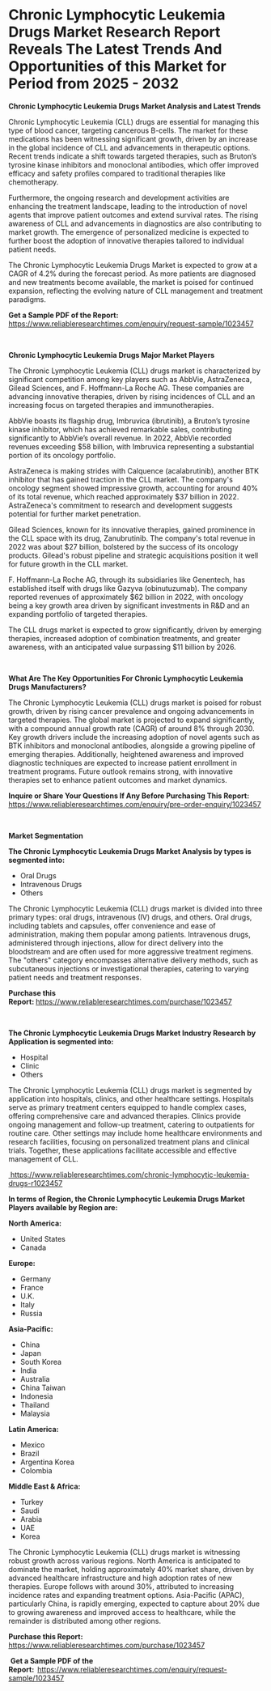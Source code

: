 <p><h1>Chronic Lymphocytic Leukemia Drugs Market Research Report Reveals The Latest Trends And Opportunities of this Market for Period from 2025 - 2032</h1></p><p><strong>Chronic Lymphocytic Leukemia Drugs Market Analysis and Latest Trends</strong></p>
<p><p>Chronic Lymphocytic Leukemia (CLL) drugs are essential for managing this type of blood cancer, targeting cancerous B-cells. The market for these medications has been witnessing significant growth, driven by an increase in the global incidence of CLL and advancements in therapeutic options. Recent trends indicate a shift towards targeted therapies, such as Bruton’s tyrosine kinase inhibitors and monoclonal antibodies, which offer improved efficacy and safety profiles compared to traditional therapies like chemotherapy.</p><p>Furthermore, the ongoing research and development activities are enhancing the treatment landscape, leading to the introduction of novel agents that improve patient outcomes and extend survival rates. The rising awareness of CLL and advancements in diagnostics are also contributing to market growth. The emergence of personalized medicine is expected to further boost the adoption of innovative therapies tailored to individual patient needs.</p><p>The Chronic Lymphocytic Leukemia Drugs Market is expected to grow at a CAGR of 4.2% during the forecast period. As more patients are diagnosed and new treatments become available, the market is poised for continued expansion, reflecting the evolving nature of CLL management and treatment paradigms.</p></p>
<p><strong>Get a Sample PDF of the Report:&nbsp;</strong> <a href="https://www.reliableresearchtimes.com/enquiry/request-sample/1023457?utm_campaign=3736&utm_medium=2&utm_source=Github&utm_content=ia&utm_term=17042025&utm_id=chronic-lymphocytic-leukemia-drugs">https://www.reliableresearchtimes.com/enquiry/request-sample/1023457</a></p>
<p>&nbsp;</p>
<p><strong>Chronic Lymphocytic Leukemia Drugs Major Market Players</strong></p>
<p><p>The Chronic Lymphocytic Leukemia (CLL) drugs market is characterized by significant competition among key players such as AbbVie, AstraZeneca, Gilead Sciences, and F. Hoffmann-La Roche AG. These companies are advancing innovative therapies, driven by rising incidences of CLL and an increasing focus on targeted therapies and immunotherapies.</p><p>AbbVie boasts its flagship drug, Imbruvica (ibrutinib), a Bruton’s tyrosine kinase inhibitor, which has achieved remarkable sales, contributing significantly to AbbVie’s overall revenue. In 2022, AbbVie recorded revenues exceeding $58 billion, with Imbruvica representing a substantial portion of its oncology portfolio.</p><p>AstraZeneca is making strides with Calquence (acalabrutinib), another BTK inhibitor that has gained traction in the CLL market. The company's oncology segment showed impressive growth, accounting for around 40% of its total revenue, which reached approximately $37 billion in 2022. AstraZeneca's commitment to research and development suggests potential for further market penetration.</p><p>Gilead Sciences, known for its innovative therapies, gained prominence in the CLL space with its drug, Zanubrutinib. The company's total revenue in 2022 was about $27 billion, bolstered by the success of its oncology products. Gilead's robust pipeline and strategic acquisitions position it well for future growth in the CLL market.</p><p>F. Hoffmann-La Roche AG, through its subsidiaries like Genentech, has established itself with drugs like Gazyva (obinutuzumab). The company reported revenues of approximately $62 billion in 2022, with oncology being a key growth area driven by significant investments in R&D and an expanding portfolio of targeted therapies.</p><p>The CLL drugs market is expected to grow significantly, driven by emerging therapies, increased adoption of combination treatments, and greater awareness, with an anticipated value surpassing $11 billion by 2026.</p></p>
<p>&nbsp;</p>
<p><strong>What Are The Key Opportunities For Chronic Lymphocytic Leukemia Drugs Manufacturers?</strong></p>
<p><p>The Chronic Lymphocytic Leukemia (CLL) drugs market is poised for robust growth, driven by rising cancer prevalence and ongoing advancements in targeted therapies. The global market is projected to expand significantly, with a compound annual growth rate (CAGR) of around 8% through 2030. Key growth drivers include the increasing adoption of novel agents such as BTK inhibitors and monoclonal antibodies, alongside a growing pipeline of emerging therapies. Additionally, heightened awareness and improved diagnostic techniques are expected to increase patient enrollment in treatment programs. Future outlook remains strong, with innovative therapies set to enhance patient outcomes and market dynamics.</p></p>
<p><strong>Inquire or Share Your Questions If Any Before Purchasing This Report:</strong> <a href="https://www.reliableresearchtimes.com/enquiry/pre-order-enquiry/1023457?utm_campaign=3736&utm_medium=2&utm_source=Github&utm_content=ia&utm_term=17042025&utm_id=chronic-lymphocytic-leukemia-drugs">https://www.reliableresearchtimes.com/enquiry/pre-order-enquiry/1023457</a></p>
<p>&nbsp;</p>
<p><strong>Market Segmentation</strong></p>
<p><strong>The Chronic Lymphocytic Leukemia Drugs Market Analysis by types is segmented into:</strong></p>
<p><ul><li>Oral Drugs</li><li>Intravenous Drugs</li><li>Others</li></ul></p>
<p><p>The Chronic Lymphocytic Leukemia (CLL) drugs market is divided into three primary types: oral drugs, intravenous (IV) drugs, and others. Oral drugs, including tablets and capsules, offer convenience and ease of administration, making them popular among patients. Intravenous drugs, administered through injections, allow for direct delivery into the bloodstream and are often used for more aggressive treatment regimens. The "others" category encompasses alternative delivery methods, such as subcutaneous injections or investigational therapies, catering to varying patient needs and treatment responses.</p></p>
<p><strong>Purchase this Report:&nbsp;</strong><a href="https://www.reliableresearchtimes.com/purchase/1023457?utm_campaign=3736&utm_medium=2&utm_source=Github&utm_content=ia&utm_term=17042025&utm_id=chronic-lymphocytic-leukemia-drugs">https://www.reliableresearchtimes.com/purchase/1023457</a></p>
<p>&nbsp;</p>
<p><strong>The Chronic Lymphocytic Leukemia Drugs Market Industry Research by Application is segmented into:</strong></p>
<p><ul><li>Hospital</li><li>Clinic</li><li>Others</li></ul></p>
<p><p>The Chronic Lymphocytic Leukemia (CLL) drugs market is segmented by application into hospitals, clinics, and other healthcare settings. Hospitals serve as primary treatment centers equipped to handle complex cases, offering comprehensive care and advanced therapies. Clinics provide ongoing management and follow-up treatment, catering to outpatients for routine care. Other settings may include home healthcare environments and research facilities, focusing on personalized treatment plans and clinical trials. Together, these applications facilitate accessible and effective management of CLL.</p></p>
<p><a href="https://www.reliableresearchtimes.com/chronic-lymphocytic-leukemia-drugs-r1023457?utm_campaign=3736&utm_medium=2&utm_source=Github&utm_content=ia&utm_term=17042025&utm_id=chronic-lymphocytic-leukemia-drugs">&nbsp;https://www.reliableresearchtimes.com/chronic-lymphocytic-leukemia-drugs-r1023457</a></p>
<p><strong>In terms of Region, the Chronic Lymphocytic Leukemia Drugs Market Players available by Region are:</strong></p>
<p>
    <p> <strong> North America: </strong>
        <ul>
            <li>United States</li>
            <li>Canada</li>
        </ul>
        </p> 
    <p> <strong> Europe: </strong>
        <ul>
            <li>Germany</li>
            <li>France</li>
            <li>U.K.</li>
            <li>Italy</li>
            <li>Russia</li>
        </ul>
        </p> 
    <p> <strong> Asia-Pacific: </strong>
        <ul>
            <li>China</li>
            <li>Japan</li>
            <li>South Korea</li>
            <li>India</li>
            <li>Australia</li>
            <li>China Taiwan</li>
            <li>Indonesia</li>
            <li>Thailand</li>
            <li>Malaysia</li>
        </ul>
        </p> 
    <p> <strong> Latin America: </strong>
        <ul>
            <li>Mexico</li>
            <li>Brazil</li>
            <li>Argentina Korea</li>
            <li>Colombia</li>
        </ul>
        </p> 
    <p> <strong> Middle East & Africa: </strong>
        <ul>
            <li>Turkey</li>
            <li>Saudi</li>
            <li>Arabia</li>
            <li>UAE</li>
            <li>Korea</li>
        </ul>
    </p>
    </p>
<p><p>The Chronic Lymphocytic Leukemia (CLL) drugs market is witnessing robust growth across various regions. North America is anticipated to dominate the market, holding approximately 40% market share, driven by advanced healthcare infrastructure and high adoption rates of new therapies. Europe follows with around 30%, attributed to increasing incidence rates and expanding treatment options. Asia-Pacific (APAC), particularly China, is rapidly emerging, expected to capture about 20% due to growing awareness and improved access to healthcare, while the remainder is distributed among other regions.</p></p>
<p><strong>Purchase this Report: </strong><a href="https://www.reliableresearchtimes.com/purchase/1023457?utm_campaign=3736&utm_medium=2&utm_source=Github&utm_content=ia&utm_term=17042025&utm_id=chronic-lymphocytic-leukemia-drugs">https://www.reliableresearchtimes.com/purchase/1023457</a></p>
<p>&nbsp;<strong>Get a Sample PDF of the Report:&nbsp;&nbsp;</strong><a href="https://www.reliableresearchtimes.com/enquiry/request-sample/1023457?utm_campaign=3736&utm_medium=2&utm_source=Github&utm_content=ia&utm_term=17042025&utm_id=chronic-lymphocytic-leukemia-drugs">https://www.reliableresearchtimes.com/enquiry/request-sample/1023457</a></p>
<p><strong></strong></p>
<p><p></p><p></p><p></p></p>